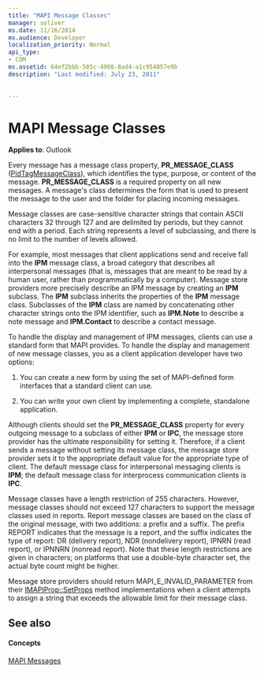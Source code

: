 ```yaml
---
title: "MAPI Message Classes"
manager: soliver
ms.date: 11/16/2014
ms.audience: Developer
localization_priority: Normal
api_type:
- COM
ms.assetid: 64ef2bbb-585c-4908-8ad4-a1c954057e9b
description: "Last modified: July 23, 2011"
 
 
---
```


# MAPI Message Classes

  
  
**Applies to**: Outlook 
  
Every message has a message class property, **PR_MESSAGE_CLASS** ([PidTagMessageClass](pidtagmessageclass-canonical-property.md)), which identifies the type, purpose, or content of the message. **PR_MESSAGE_CLASS** is a required property on all new messages. A message's class determines the form that is used to present the message to the user and the folder for placing incoming messages. 
  
Message classes are case-sensitive character strings that contain ASCII characters 32 through 127 and are delimited by periods, but they cannot end with a period. Each string represents a level of subclassing, and there is no limit to the number of levels allowed. 
  
For example, most messages that client applications send and receive fall into the **IPM** message class, a broad category that describes all interpersonal messages (that is, messages that are meant to be read by a human user, rather than programmatically by a computer). Message store providers more precisely describe an IPM message by creating an **IPM** subclass. The **IPM** subclass inherits the properties of the **IPM** message class. Subclasses of the **IPM** class are named by concatenating other character strings onto the IPM identifier, such as **IPM.Note** to describe a note message and **IPM.Contact** to describe a contact message. 
  
To handle the display and management of IPM messages, clients can use a standard form that MAPI provides. To handle the display and management of new message classes, you as a client application developer have two options:
  
1. You can create a new form by using the set of MAPI-defined form interfaces that a standard client can use.
    
2. You can write your own client by implementing a complete, standalone application. 
    
Although clients should set the **PR_MESSAGE_CLASS** property for every outgoing message to a subclass of either **IPM** or **IPC**, the message store provider has the ultimate responsibility for setting it. Therefore, if a client sends a message without setting its message class, the message store provider sets it to the appropriate default value for the appropriate type of client. The default message class for interpersonal messaging clients is **IPM**; the default message class for interprocess communication clients is **IPC**. 
  
Message classes have a length restriction of 255 characters. However, message classes should not exceed 127 characters to support the message classes used in reports. Report message classes are based on the class of the original message, with two additions: a prefix and a suffix. The prefix REPORT indicates that the message is a report, and the suffix indicates the type of report: DR (delivery report), NDR (nondelivery report), IPNRN (read report), or IPNNRN (nonread report). Note that these length restrictions are given in characters; on platforms that use a double-byte character set, the actual byte count might be higher. 
  
Message store providers should return MAPI_E_INVALID_PARAMETER from their [IMAPIProp::SetProps](imapiprop-setprops.md) method implementations when a client attempts to assign a string that exceeds the allowable limit for their message class. 
  
## See also

#### Concepts

[MAPI Messages](mapi-messages.md)

